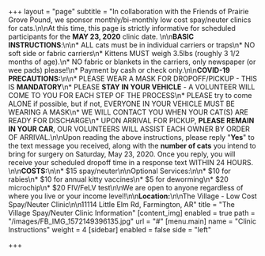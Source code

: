 +++
layout = "page"
subtitle = "In collaboration with the Friends of Prairie Grove Pound, we sponsor monthly/bi-monthly low cost spay/neuter clinics for cats.\n\nAt this time, this page is strictly informative for scheduled participants for the **MAY 23, 2020** clinic date.  \n\n**BASIC INSTRUCTIONS**:\n\n* ALL cats must be in individual carriers or traps\n* NO soft side or fabric carriers\n* Kittens MUST weigh 3.5lbs (roughly 3 1/2 months of age).\n* NO fabric or blankets in the carriers, only newspaper (or wee pads) please!\n* Payment by cash or check only.\n\n**COVID-19 PRECAUTIONS:**\n\n* PLEASE WEAR A MASK FOR DROPOFF/PICKUP - THIS IS **MANDATORY**\n* PLEASE **STAY IN YOUR VEHICLE** - A VOLUNTEER WILL COME TO YOU FOR EACH STEP OF THE PROCESS\n* PLEASE try to come ALONE if possible, but if not, EVERYONE IN YOUR VEHICLE MUST BE WEARING A MASK\n* WE WILL CONTACT YOU WHEN YOUR CAT(S) ARE READY FOR DISCHARGE\n* UPON ARRIVAL FOR PICKUP, **PLEASE REMAIN IN YOUR CAR**, OUR VOLUNTEERS WILL ASSIST EACH OWNER BY ORDER OF ARRIVAL.\n\nUpon reading the above instructions, please reply \"**Yes**\" to the text message you received, along with the **number of cats** you intend to bring for surgery on Saturday, May 23, 2020.  Once you reply, you will receive your scheduled dropoff time in a response text WITHIN 24 HOURS.  \n\n**COSTS:**\n\n* $15 spay/neuter\n\nOptional Services:\n\n* $10 for rabies\n* $10 for annual kitty vaccines\n* $5 for deworming\n* $20 microchip\n* $20 FIV/FeLV test\n\nWe are open to anyone regardless of where you live or your income level!\n\n**Location:**\n\nThe Village - Low Cost Spay/Neuter Clinic\n\n11114 Little Elm Rd, Farmington, AR"
title = "The Village Spay/Neuter Clinic Information"
[content_img]
enabled = true
path = "/images/FB_IMG_1572149396135.jpg"
url = "#"
[menu.main]
name = "Clinic Instructions"
weight = 4
[sidebar]
enabled = false
side = "left"

+++
